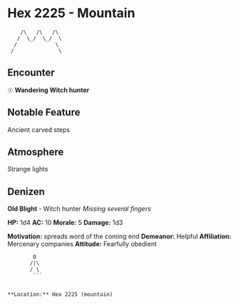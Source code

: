 # Hex 2225 - Mountain
```
    /\   /\   /\
   /  \_/  \_/  \
  /            \
 /              \
```

## Encounter

☉ **Wandering Witch hunter**

## Notable Feature

Ancient carved steps

## Atmosphere

Strange lights

## Denizen

**Old Blight** - Witch hunter
*Missing several fingers*

**HP:** 1d4 **AC:** 10 **Morale:** 5
**Damage:** 1d3

**Motivation:** spreads word of the coming end
**Demeanor:** Helpful
**Affiliation:** Mercenary companies
**Attitude:** Fearfully obedient

```
        O
       /|\
       / \
        ```


**Location:** Hex 2225 (mountain)

